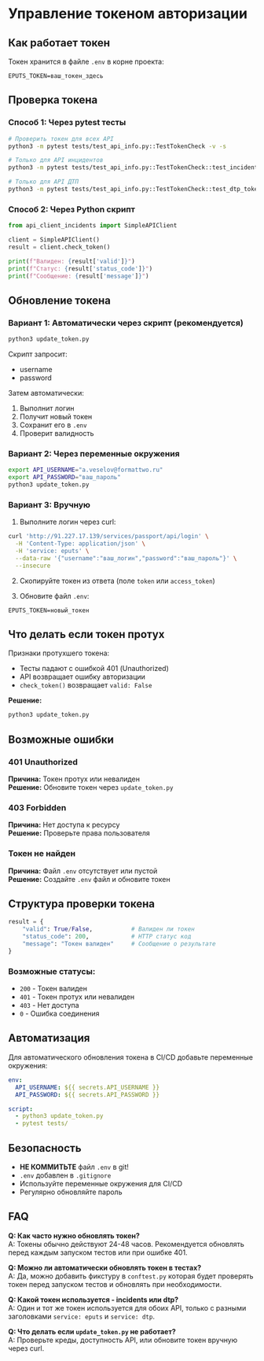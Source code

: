 # Управление токеном авторизации

## Как работает токен

Токен хранится в файле `.env` в корне проекта:

```
EPUTS_TOKEN=ваш_токен_здесь
```

## Проверка токена

### Способ 1: Через pytest тесты

```bash
# Проверить токен для всех API
python3 -m pytest tests/test_api_info.py::TestTokenCheck -v -s

# Только для API инцидентов
python3 -m pytest tests/test_api_info.py::TestTokenCheck::test_incidents_token_check -v -s

# Только для API ДТП
python3 -m pytest tests/test_api_info.py::TestTokenCheck::test_dtp_token_check -v -s
```

### Способ 2: Через Python скрипт

```python
from api_client_incidents import SimpleAPIClient

client = SimpleAPIClient()
result = client.check_token()

print(f"Валиден: {result['valid']}")
print(f"Статус: {result['status_code']}")
print(f"Сообщение: {result['message']}")
```

## Обновление токена

### Вариант 1: Автоматически через скрипт (рекомендуется)

```bash
python3 update_token.py
```

Скрипт запросит:
- username
- password

Затем автоматически:
1. Выполнит логин
2. Получит новый токен
3. Сохранит его в `.env`
4. Проверит валидность

### Вариант 2: Через переменные окружения

```bash
export API_USERNAME="a.veselov@formattwo.ru"
export API_PASSWORD="ваш_пароль"
python3 update_token.py
```

### Вариант 3: Вручную

1. Выполните логин через curl:

```bash
curl 'http://91.227.17.139/services/passport/api/login' \
  -H 'Content-Type: application/json' \
  -H 'service: eputs' \
  --data-raw '{"username":"ваш_логин","password":"ваш_пароль"}' \
  --insecure
```

2. Скопируйте токен из ответа (поле `token` или `access_token`)

3. Обновите файл `.env`:

```
EPUTS_TOKEN=новый_токен
```

## Что делать если токен протух

Признаки протухшего токена:
- Тесты падают с ошибкой 401 (Unauthorized)
- API возвращает ошибку авторизации
- `check_token()` возвращает `valid: False`

**Решение:**

```bash
python3 update_token.py
```

## Возможные ошибки

### 401 Unauthorized
**Причина:** Токен протух или невалиден  
**Решение:** Обновите токен через `update_token.py`

### 403 Forbidden
**Причина:** Нет доступа к ресурсу  
**Решение:** Проверьте права пользователя

### Токен не найден
**Причина:** Файл `.env` отсутствует или пустой  
**Решение:** Создайте `.env` файл и обновите токен

## Структура проверки токена

```python
result = {
    "valid": True/False,           # Валиден ли токен
    "status_code": 200,            # HTTP статус код
    "message": "Токен валиден"     # Сообщение о результате
}
```

### Возможные статусы:

- `200` - Токен валиден
- `401` - Токен протух или невалиден
- `403` - Нет доступа
- `0` - Ошибка соединения

## Автоматизация

Для автоматического обновления токена в CI/CD добавьте переменные окружения:

```yaml
env:
  API_USERNAME: ${{ secrets.API_USERNAME }}
  API_PASSWORD: ${{ secrets.API_PASSWORD }}

script:
  - python3 update_token.py
  - pytest tests/
```

## Безопасность

- **НЕ КОММИТЬТЕ** файл `.env` в git!
- `.env` добавлен в `.gitignore`
- Используйте переменные окружения для CI/CD
- Регулярно обновляйте пароль

## FAQ

**Q: Как часто нужно обновлять токен?**  
A: Токены обычно действуют 24-48 часов. Рекомендуется обновлять перед каждым запуском тестов или при ошибке 401.

**Q: Можно ли автоматически обновлять токен в тестах?**  
A: Да, можно добавить фикстуру в `conftest.py` которая будет проверять токен перед запуском тестов и обновлять при необходимости.

**Q: Какой токен используется - incidents или dtp?**  
A: Один и тот же токен используется для обоих API, только с разными заголовками `service: eputs` и `service: dtp`.

**Q: Что делать если `update_token.py` не работает?**  
A: Проверьте креды, доступность API, или обновите токен вручную через curl.

